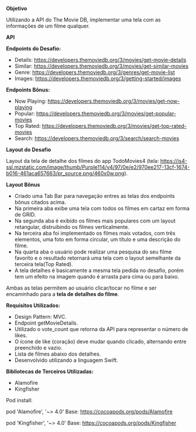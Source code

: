 **Objetivo**

Utilizando a API do The Movie DB, implementar uma tela com as informações de um filme qualquer.

**API**

**Endpoints do Desafio:**

- Details: https://developers.themoviedb.org/3/movies/get-movie-details
- Similar: https://developers.themoviedb.org/3/movies/get-similar-movies
- Genre: https://developers.themoviedb.org/3/genres/get-movie-list
- Images: https://developers.themoviedb.org/3/getting-started/images

**Endpoints Bônus:**

- Now Playing: https://developers.themoviedb.org/3/movies/get-now-playing
- Popular: https://developers.themoviedb.org/3/movies/get-popular-movies
- Top Rated: https://developers.themoviedb.org/3/movies/get-top-rated-movies
- Search: https://developers.themoviedb.org/3/search/search-movies


**Layout do Desafio**

Layout da tela de detalhe dos filmes do app TodoMovies4 (tela: https://is4-ssl.mzstatic.com/image/thumb/Purple114/v4/97/0e/e2/970ee217-13cf-1674-b016-461aca657663/pr_source.png/460x0w.png).

**Layout Bônus**

- Criado uma Tab Bar para navegação entres as telas dos endpoints bônus citados acima.
- Na primeira aba exibe uma tela com todos os filmes em cartaz em forma de GRID.
- Na segunda aba é exibido os filmes mais populares com um layout retangular, distruibindo os filmes verticalmente.
- Na terceira aba foi implementado os filmes mais votados, com três elementos, uma foto em forma circular, um título e uma descrição do filme.
- Na quarta aba o usuário pode realizar uma pesquisa do seu filme favorito e o resultado retornará uma tela com o layout semelhante da terceira tela(Top Rated).
- A tela detalhes é basicamente a mesma tela pedida no desafio, porém tem um efeito na imagem quando é arrasta para cima ou para baixo.

Ambas as telas permitem ao usuário clicar/tocar no filme e ser encaminhado para a **tela de detalhes do filme**.

**Requisitos Utilizados:**

- Design Pattern: MVC.
- Endpoint getMovieDetails.
- Utilizado o vote_count que retorna da API para representar o número de likes.
- O ícone de like (coração) deve mudar quando clicado, alternando entre preenchido e vazio.
- Lista de filmes abaixo dos detalhes.
- Desenvolvido utilizando a linguagem Swift.

**Bibliotecas de Terceiros Utilizadas:**
- Alamofire
- Kingfisher

Pod install:

pod 'Alamofire', '~> 4.0'
Base: https://cocoapods.org/pods/Alamofire

pod 'Kingfisher', '~> 4.0'
Base: https://cocoapods.org/pods/Kingfisher

